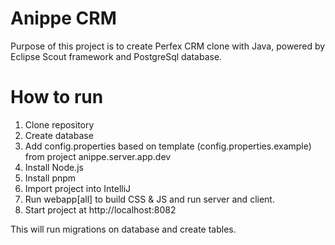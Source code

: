 # Anippe CRM

Purpose of this project is to create Perfex CRM clone with Java, powered by Eclipse Scout framework and PostgreSql database.

# How to run
1. Clone repository
2. Create database
3. Add config.properties based on template (config.properties.example) from project anippe.server.app.dev
4. Install Node.js
5. Install pnpm
6. Import project into IntelliJ
7. Run webapp[all] to build CSS & JS and run server and client.
8. Start project at http://localhost:8082

This will run migrations on database and create tables.
